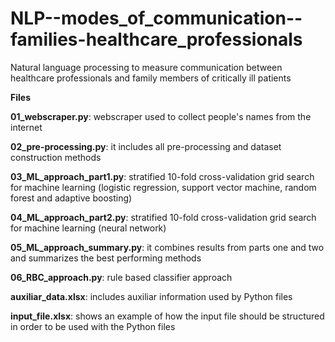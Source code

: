 # NLP--modes_of_communication--families-healthcare_professionals
Natural language processing to measure communication between healthcare professionals and family members of critically ill patients



<b>Files</b>

<b>01_webscraper.py</b>: webscraper used to collect people's names from the internet

<b>02_pre-processing.py</b>: it includes all pre-processing and dataset construction methods

<b>03_ML_approach_part1.py</b>: stratified 10-fold cross-validation grid search for machine learning (logistic regression, support vector machine, random forest and adaptive boosting)

<b>04_ML_approach_part2.py</b>: stratified 10-fold cross-validation grid search for machine learning (neural network)

<b>05_ML_approach_summary.py</b>: it combines results from parts one and two and summarizes the best performing methods

<b>06_RBC_approach.py</b>: rule based classifier approach

<b>auxiliar_data.xlsx</b>: includes auxiliar information used by Python files

<b>input_file.xlsx</b>: shows an example of how the input file should be structured in order to be used with the Python files
